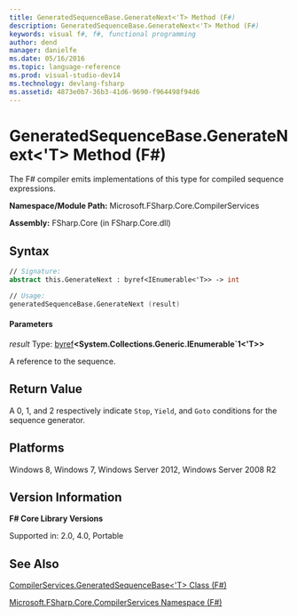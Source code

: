 ```yaml
---
title: GeneratedSequenceBase.GenerateNext<'T> Method (F#)
description: GeneratedSequenceBase.GenerateNext<'T> Method (F#)
keywords: visual f#, f#, functional programming
author: dend
manager: danielfe
ms.date: 05/16/2016
ms.topic: language-reference
ms.prod: visual-studio-dev14
ms.technology: devlang-fsharp
ms.assetid: 4873e0b7-36b3-41d6-9690-f964498f94d6 
---
```


# GeneratedSequenceBase.GenerateNext<'T> Method (F#)

The F# compiler emits implementations of this type for compiled sequence expressions.

**Namespace/Module Path:** Microsoft.FSharp.Core.CompilerServices

**Assembly:** FSharp.Core (in FSharp.Core.dll)


## Syntax

```fsharp
// Signature:
abstract this.GenerateNext : byref<IEnumerable<'T>> -> int

// Usage:
generatedSequenceBase.GenerateNext (result)
```

#### Parameters
<em>result</em>
Type: [byref](https://msdn.microsoft.com/library/ab37321f-5515-4c29-8296-48b57eae15f7)<strong>&lt;</strong><strong>System.Collections.Generic.IEnumerable&#96;1</strong><strong>&lt;'T&gt;&gt;</strong>


A reference to the sequence.

## Return Value

A 0, 1, and 2 respectively indicate `Stop`, `Yield`, and `Goto` conditions for the sequence generator.

## Platforms
Windows 8, Windows 7, Windows Server 2012, Windows Server 2008 R2

## Version Information
**F# Core Library Versions**

Supported in: 2.0, 4.0, Portable

## See Also
[CompilerServices.GeneratedSequenceBase&#60;'T&#62; Class &#40;F&#35;&#41;](CompilerServices.GeneratedSequenceBase%5B%27T%5D-Class-%5BFSharp%5D.md)

[Microsoft.FSharp.Core.CompilerServices Namespace &#40;F&#35;&#41;](Microsoft.FSharp.Core.CompilerServices-Namespace-%5BFSharp%5D.md)
